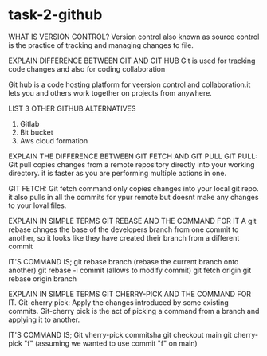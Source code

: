 # task-2-github

WHAT IS VERSION CONTROL?
Version control also known as source control is the practice of tracking and managing changes to file.

EXPLAIN DIFFERENCE BETWEEN GIT AND GIT HUB
Git is used for tracking code changes and also for coding collaboration

Git hub is a code hosting platform for veersion control and collaboration.it lets you and others work together on projects from anywhere.

LIST 3 OTHER GITHUB ALTERNATIVES

1. Gitlab
2. Bit bucket
3. Aws cloud formation

EXPLAIN THE DIFFERENCE BETWEEN GIT FETCH AND GIT PULL
GIT PULL:
Git pull copies changes from a remote repository directly into your working directory. it is faster as you are performing multiple actions in one.

GIT FETCH:
Git fetch command only copies changes into your local git repo. it also pulls in all the commits for ypur remote but doesnt make any changes to your loval files.

EXPLAIN IN SIMPLE TERMS GIT REBASE AND THE COMMAND FOR IT
A git rebase chnges the base of the developers branch from one commit to another, so it looks like they have created their branch from a different commit

IT'S COMMAND IS;
git rebase branch (rebase the current branch onto another)
git rebase -i commit (allows to modify commit)
git fetch origin
git rebase origin branch

EXPLAIN IN SIMPLE TERMS GIT CHERRY-PICK AND THE COMMAND FOR IT.
Git-cherry pick: Apply the changes introduced by some existing commits. Git-cherry pick is the act of picking a command from a branch and applying it to another.

IT'S COMMAND IS;
Git vherry-pick commitsha
git checkout main
git cherry-pick "f" (assuming we wanted to use commit "f" on main)
